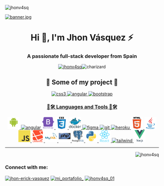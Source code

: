 <p align="left"> <img src="https://komarev.com/ghpvc/?username=jhonv4sq&label=Profile%20views&color=0e75b6&style=flat" alt="jhonv4sq" /> </p>

[![banner.jpg](https://i.postimg.cc/029m0Hnx/banner.jpg)](https://postimg.cc/fkgJwC1g)
<h1 align="center">Hi 👋, I'm Jhon Vásquez ⚡</h1>
<h3 align="center">A passionate full-stack developer from Spain</h3>


<p align="center"> <a href="https://github.com/ryo-ma/github-profile-trophy"><img src="https://github-profile-trophy.vercel.app/?username=jhonv4sq&theme=discord&no-bg=true&no-frame=true" alt="jhonv4sq" /></a><img src="https://images.wikidexcdn.net/mwuploads/wikidex/8/80/latest/20101031232142/Charizard_NB.gif" alt="charizard" width="110" height="110"/> 
</p>

<h2 align="center">💼 Some of my project 💼</h2>

<p align="center"> </a> <a href="https://factotrivia.herokuapp.com/" target="_blank" rel="noreferrer"> <img src="https://i.postimg.cc/zfh58R0Z/miniature3.jpg" alt="css3" width="250" height="250"/> </a> <a href="https://jhonv4sq.github.io/main-BMW-page/" target="_blank" rel="noreferrer"> <img src="https://i.postimg.cc/yYNDBvRM/miniature1.jpg" alt="angular" width="250" height="250"/> </a> <a href="https://jhonv4sq.github.io/drag-and-drop/" target="_blank" rel="noreferrer"> <img src="https://i.postimg.cc/Jh56NrhH/miniature4.jpg" alt="bootstrap" width="250" height="250"/> <!-- <a href="https://jhonv4sq.github.io/Countdown/" target="_blank" rel="noreferrer"> <img src="https://i.postimg.cc/ZY8807C0/miniature5.jpg" alt="android" width="300" height="300"/> </a> <a href="https://jhonv4sq.github.io/Words-detector/" target="_blank" rel="noreferrer"> <img src="https://i.postimg.cc/v8NV4rXp/miniature2.jpg" alt="docker" width="300" height="300"/> </a> --> </p> 


<h3 align="center">🧰🛠️ Languages and Tools 🧰🛠️</h3>
<p align="center"> <a href="https://developer.android.com" target="_blank" rel="noreferrer"> <img src="https://raw.githubusercontent.com/devicons/devicon/master/icons/android/android-original-wordmark.svg" alt="android" width="40" height="40"/> </a> <a href="https://angular.io" target="_blank" rel="noreferrer"> <img src="https://angular.io/assets/images/logos/angular/angular.svg" alt="angular" width="40" height="40"/> </a> <a href="https://getbootstrap.com" target="_blank" rel="noreferrer"> <img src="https://raw.githubusercontent.com/devicons/devicon/master/icons/bootstrap/bootstrap-plain-wordmark.svg" alt="bootstrap" width="40" height="40"/> </a> <a href="https://www.w3schools.com/css/" target="_blank" rel="noreferrer"> <img src="https://raw.githubusercontent.com/devicons/devicon/master/icons/css3/css3-original-wordmark.svg" alt="css3" width="40" height="40"/> </a> <a href="https://www.docker.com/" target="_blank" rel="noreferrer"> <img src="https://raw.githubusercontent.com/devicons/devicon/master/icons/docker/docker-original-wordmark.svg" alt="docker" width="40" height="40"/> </a> <a href="https://www.figma.com/" target="_blank" rel="noreferrer"> <img src="https://www.vectorlogo.zone/logos/figma/figma-icon.svg" alt="figma" width="40" height="40"/> </a> <a href="https://git-scm.com/" target="_blank" rel="noreferrer"> <img src="https://www.vectorlogo.zone/logos/git-scm/git-scm-icon.svg" alt="git" width="40" height="40"/> </a> <a href="https://heroku.com" target="_blank" rel="noreferrer"> <img src="https://www.vectorlogo.zone/logos/heroku/heroku-icon.svg" alt="heroku" width="40" height="40"/> </a> <a href="https://www.w3.org/html/" target="_blank" rel="noreferrer"> <img src="https://raw.githubusercontent.com/devicons/devicon/master/icons/html5/html5-original-wordmark.svg" alt="html5" width="40" height="40"/> </a> <a href="https://www.java.com" target="_blank" rel="noreferrer"> <img src="https://raw.githubusercontent.com/devicons/devicon/master/icons/java/java-original.svg" alt="java" width="40" height="40"/> </a> <a href="https://developer.mozilla.org/en-US/docs/Web/JavaScript" target="_blank" rel="noreferrer"> <img src="https://raw.githubusercontent.com/devicons/devicon/master/icons/javascript/javascript-original.svg" alt="javascript" width="40" height="40"/> </a> <a href="https://laravel.com/" target="_blank" rel="noreferrer"> <img src="https://raw.githubusercontent.com/devicons/devicon/master/icons/laravel/laravel-plain-wordmark.svg" alt="laravel" width="40" height="40"/> </a> <a href="https://www.mysql.com/" target="_blank" rel="noreferrer"> <img src="https://raw.githubusercontent.com/devicons/devicon/master/icons/mysql/mysql-original-wordmark.svg" alt="mysql" width="40" height="40"/> </a> <a href="https://www.php.net" target="_blank" rel="noreferrer"> <img src="https://raw.githubusercontent.com/devicons/devicon/master/icons/php/php-original.svg" alt="php" width="40" height="40"/> </a> <a href="https://www.postgresql.org" target="_blank" rel="noreferrer"> <img src="https://raw.githubusercontent.com/devicons/devicon/master/icons/postgresql/postgresql-original-wordmark.svg" alt="postgresql" width="40" height="40"/> </a> <a href="https://www.python.org" target="_blank" rel="noreferrer"> <img src="https://raw.githubusercontent.com/devicons/devicon/master/icons/python/python-original.svg" alt="python" width="40" height="40"/> </a> <a href="https://reactjs.org/" target="_blank" rel="noreferrer"> <img src="https://raw.githubusercontent.com/devicons/devicon/master/icons/react/react-original-wordmark.svg" alt="react" width="40" height="40"/> </a> <a href="https://tailwindcss.com/" target="_blank" rel="noreferrer"> <img src="https://www.vectorlogo.zone/logos/tailwindcss/tailwindcss-icon.svg" alt="tailwind" width="40" height="40"/> </a> <a href="https://vuejs.org/" target="_blank" rel="noreferrer"> <img src="https://raw.githubusercontent.com/devicons/devicon/master/icons/vuejs/vuejs-original-wordmark.svg" alt="vuejs" width="40" height="40"/> </a> </p>

------------
  

 


<p align="center"><img align="right" src="https://github-readme-stats.vercel.app/api/top-langs?username=jhonv4sq&show_icons=true&locale=en&layout=compact" alt="jhonv4sq" /></p>

<p>&nbsp;<div aling="left">
    <h3>Connect with me:</h3>
    <p>
    <a href="https://linkedin.com/in/jhon-erick-vasquez" target="blank"><img align="center" src="https://raw.githubusercontent.com/rahuldkjain/github-profile-readme-generator/master/src/images/icons/Social/linked-in-alt.svg" alt="jhon-erick-vasquez" height="30" width="40" /></a>
    <a href="https://instagram.com/mi_portafolio_" target="blank"><img align="center" src="https://raw.githubusercontent.com/rahuldkjain/github-profile-readme-generator/master/src/images/icons/Social/instagram.svg" alt="mi_portafolio_" height="30" width="40" /></a>
    <a href="https://www.hackerrank.com/jhonv4sq_01" target="blank"><img align="center" src="https://raw.githubusercontent.com/rahuldkjain/github-profile-readme-generator/master/src/images/icons/Social/hackerrank.svg" alt="jhonv4sq_01" height="30" width="40" /></a>
    </p>
  </div></p>

<p></p>


